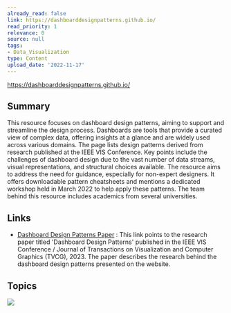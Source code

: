 ```yaml
---
already_read: false
link: https://dashboarddesignpatterns.github.io/
read_priority: 1
relevance: 0
source: null
tags:
- Data_Visualization
type: Content
upload_date: '2022-11-17'
---
```


https://dashboarddesignpatterns.github.io/
## Summary

This resource focuses on dashboard design patterns, aiming to support and streamline the design process. Dashboards are tools that provide a curated view of complex data, offering insights at a glance and are widely used across various domains. The page lists design patterns derived from research published at the IEEE VIS Conference. Key points include the challenges of dashboard design due to the vast number of data streams, visual representations, and structural choices available. The resource aims to address the need for guidance, especially for non-expert designers. It offers downloadable pattern cheatsheets and mentions a dedicated workshop held in March 2022 to help apply these patterns. The team behind this resource includes academics from several universities.
## Links

- [Dashboard Design Patterns Paper](https://arxiv.org/abs/2205.00757) : This link points to the research paper titled 'Dashboard Design Patterns' published in the IEEE VIS Conference / Journal of Transactions on Visualization and Computer Graphics (TVCG), 2023. The paper describes the research behind the dashboard design patterns presented on the website.

## Topics

![](topics/Concept/Dashboard%20Design%20Patterns)